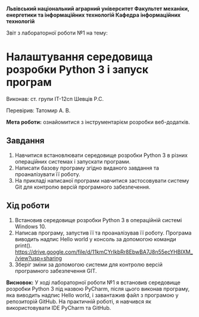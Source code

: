 ﻿**Львівський національний аграрний університет
Факультет механіки, енергетики та інформаційних технологій
Кафедра інформаційних технологій**

Звіт з лабораторної роботи №1
на тему: 

# Налаштування середовища розробки                   Python 3 і запуск програм

Виконав: ст. групи ІТ-12сп Шевців Р.С.

Перевірив: Татомир А. В.

**Мета роботи:** ознайомитися з інструментарієм розробки веб-додатків.

## Завдання
1. Навчитися встановлювати середовище розробки Python 3 в різних операційних системах і запускати програми.
2. Написати базову програму згідно виданого завдання та проаналізувати її роботу.
3. На прикладі написаної програми навчитися застосовувати систему Git для контролю версій  програмного забезпечення.

## Хід роботи
1. Встановив середовище розробки Python 3 в операційній системі Windows 10.
2. Написав програму, запустив її та проаналізував її роботу. Програма виводить надпис Hello world у консоль за допомогою команди print().
https://drive.google.com/file/d/11kmCYrIkbRr8EbwBA7J8n55ecYHBIXM_/view?usp=sharing
3. Зберіг зміни за допомогою системи для контролю версій програмного забезпечення GIT.

**Висновок:** У ході лабораторної роботи №1 я встановив середовище розробки Python 3 під назвою PyCharm, після цього виконав програму, яка виводить надпис Hello world, і завантажив файл з програмою у репозиторій GitHub. На практичній роботі, я навчився як використовувати IDE PyCharm та GitHub.
